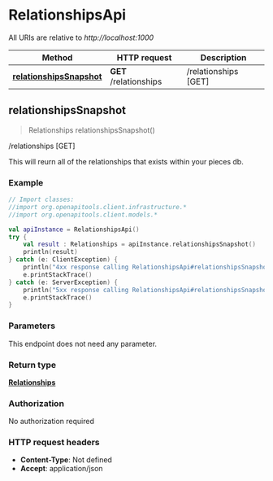 # RelationshipsApi

All URIs are relative to *http://localhost:1000*

Method | HTTP request | Description
------------- | ------------- | -------------
[**relationshipsSnapshot**](RelationshipsApi#relationshipsSnapshot) | **GET** /relationships | /relationships [GET]


<a id="relationshipsSnapshot"></a>
## **relationshipsSnapshot**
> Relationships relationshipsSnapshot()

/relationships [GET]

This will reurn all of the relationships that exists within your pieces db.

### Example
```kotlin
// Import classes:
//import org.openapitools.client.infrastructure.*
//import org.openapitools.client.models.*

val apiInstance = RelationshipsApi()
try {
    val result : Relationships = apiInstance.relationshipsSnapshot()
    println(result)
} catch (e: ClientException) {
    println("4xx response calling RelationshipsApi#relationshipsSnapshot")
    e.printStackTrace()
} catch (e: ServerException) {
    println("5xx response calling RelationshipsApi#relationshipsSnapshot")
    e.printStackTrace()
}
```

### Parameters
This endpoint does not need any parameter.

### Return type

[**Relationships**](Relationships)

### Authorization

No authorization required

### HTTP request headers

 - **Content-Type**: Not defined
 - **Accept**: application/json

